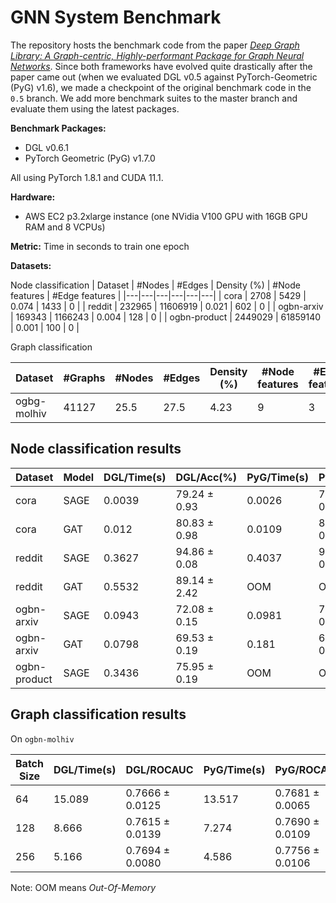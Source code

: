 # GNN System Benchmark

The repository hosts the benchmark code from the paper [*Deep Graph Library: A Graph-centric, Highly-performant Package for Graph Neural Networks*](https://arxiv.org/pdf/1909.01315.pdf). Since both frameworks have evolved quite drastically after the paper came out (when we evaluated DGL v0.5 against PyTorch-Geometric (PyG) v1.6), we made a checkpoint of the original benchmark code in the `0.5` branch. We add more benchmark suites to the master branch and evaluate them using the latest packages.

**Benchmark Packages:**
* DGL v0.6.1
* PyTorch Geometric (PyG) v1.7.0

All using PyTorch 1.8.1 and CUDA 11.1.

**Hardware:**
* AWS EC2 p3.2xlarge instance (one NVidia V100 GPU with 16GB GPU RAM and 8 VCPUs)

**Metric:** Time in seconds to train one epoch

**Datasets:**

Node classification
| Dataset | #Nodes  | #Edges  | Density (%)  | #Node features  | #Edge features  |
|---|---|---|---|---|---|
| cora  | 2708  |  5429 | 0.074  | 1433  |  0 |
| reddit  | 232965  |  11606919 | 0.021  |  602 |  0 |
| ogbn-arxiv | 169343  | 1166243 | 0.004  | 128  |  0 |
| ogbn-product | 2449029  | 61859140  |  0.001 | 100  |  0 |

Graph classification

| Dataset | #Graphs | #Nodes  | #Edges  | Density (%)  | #Node features  | #Edge features  |
|---|---|---|---|---|---|---| 
|ogbg-molhiv | 41127 | 25.5 | 27.5 | 4.23 | 9 | 3 |

## Node classification results

| Dataset | Model  | DGL/Time(s)  | DGL/Acc(%)  | PyG/Time(s) | PyG/Acc(%) |
|---|---|---|---|---|---|
| cora | SAGE | 0.0039 | 79.24 ± 0.93 | 0.0026 | 79.99 ± 0.49 |
| cora | GAT | 0.012 | 80.83 ± 0.98 | 0.0109 | 80.38 ± 0.49 |
| reddit | SAGE | 0.3627 | 94.86 ± 0.08 | 0.4037 | 94.94 ± 0.04 |
| reddit | GAT | 0.5532 | 89.14 ± 2.42 | OOM | OOM |
| ogbn-arxiv | SAGE | 0.0943 | 72.08 ± 0.15 | 0.0981 | 72.00 ± 0.19 |
| ogbn-arxiv | GAT | 0.0798 | 69.53 ± 0.19 | 0.181 | 69.27 ± 0.10 |
| ogbn-product | SAGE | 0.3436 | 75.95 ± 0.19 | OOM | OOM |

## Graph classification results

On `ogbn-molhiv`

| Batch Size | DGL/Time(s)  | DGL/ROCAUC  | PyG/Time(s) | PyG/ROCAUC |
|---|---|---|---|---|
| 64 | 15.089 | 0.7666 ± 0.0125 | 13.517 | 0.7681 ± 0.0065 |
| 128 | 8.666 | 0.7615 ± 0.0139 | 7.274 | 0.7690 ± 0.0109 |
| 256 | 5.166 | 0.7694 ± 0.0080 | 4.586 | 0.7756 ± 0.0106 |


Note: OOM means *Out-Of-Memory*
